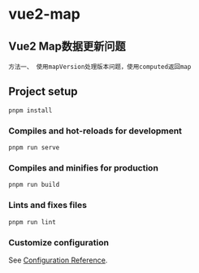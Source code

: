 # vue2-map

## Vue2 Map数据更新问题
```
方法一、 使用mapVersion处理版本问题，使用computed返回map

```


## Project setup
```
pnpm install
```

### Compiles and hot-reloads for development
```
pnpm run serve
```

### Compiles and minifies for production
```
pnpm run build
```

### Lints and fixes files
```
pnpm run lint
```

### Customize configuration
See [Configuration Reference](https://cli.vuejs.org/config/).
